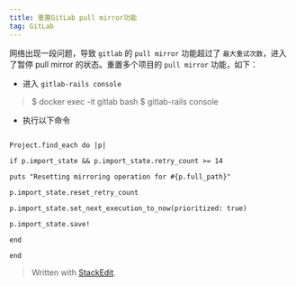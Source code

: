 ```yaml
---
title: 重置GitLab pull mirror功能
tag: GitLab
---
```


  

网络出现一段问题，导致 `gitlab` 的 `pull mirror` 功能超过了 `最大重试次数`，进入了暂停 pull mirror 的状态。重置多个项目的 `pull mirror` 功能，如下：

  

+ 进入 `gitlab-rails console`

> $ docker exec -it gitlab bash
> $ gitlab-rails console

  

+ 执行以下命令

```

Project.find_each do |p|

if p.import_state && p.import_state.retry_count >= 14

puts "Resetting mirroring operation for #{p.full_path}"

p.import_state.reset_retry_count

p.import_state.set_next_execution_to_now(prioritized: true)

p.import_state.save!

end

end

```


> Written with [StackEdit](https://stackedit.io/).
<!--stackedit_data:
eyJoaXN0b3J5IjpbLTIxNDYwNjQ1MDddfQ==
-->
